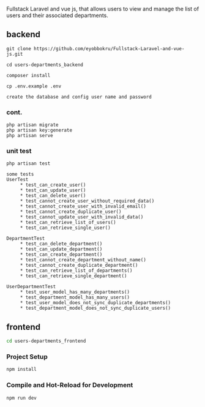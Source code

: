 Fullstack Laravel and vue js, that allows users to view and manage the list of users and their associated departments.

## backend

```
git clone https://github.com/eyobbokru/Fullstack-Laravel-and-vue-js.git

cd users-departments_backend

composer install

cp .env.example .env

create the database and config user name and password

```

### cont.

```
php artisan migrate
php artisan key:generate
php artisan serve
```

### unit test

```
php artisan test

some tests
UserTest
     * test_can_create_user()
     * test_can_update_user()
     * test_can_delete_user()
     * test_cannot_create_user_without_required_data()
     * test_cannot_create_user_with_invalid_email()
     * test_cannot_create_duplicate_user()
     * test_cannot_update_user_with_invalid_data()
     * test_can_retrieve_list_of_users()
     * test_can_retrieve_single_user()

DepartmentTest
     * test_can_delete_department()
     * test_can_update_department()
     * test_can_create_department()
     * test_cannot_create_department_without_name()
     * test_cannot_create_duplicate_department()
     * test_can_retrieve_list_of_departments()
     * test_can_retrieve_single_department()

UserDepartmentTest
     * test_user_model_has_many_departments()
     * test_department_model_has_many_users()
     * test_user_model_does_not_sync_duplicate_departments()
     * test_department_model_does_not_sync_duplicate_users()
```

## frontend

```sh
cd users-departments_frontend
```

### Project Setup

```sh
npm install
```

### Compile and Hot-Reload for Development

```sh
npm run dev
```
